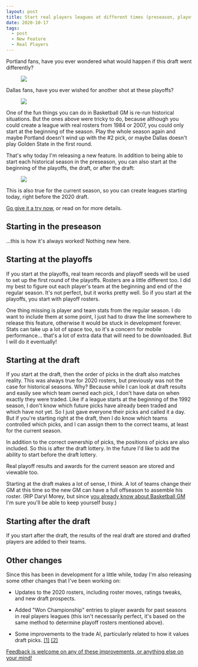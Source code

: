 ```yaml
---
layout: post
title: Start real players leagues at different times (preseason, playoffs, draft, after draft) in any season
date: 2020-10-17
tags:
  - post
  - New Feature
  - Real Players
---
```


Portland fans, have you ever wondered what would happen if this draft went differently?

<figure><img src="/files/start-any-time-1.png" class="img-fluid" /></figure>

Dallas fans, have you ever wished for another shot at these playoffs?

<figure><img src="/files/start-any-time-2.png" class="img-fluid" /></figure>

One of the fun things you can do in Basketball GM is re-run historical situations. But the ones above were tricky to do, because although you could create a league with real rosters from 1984 or 2007, you could only start at the beginning of the season. Play the whole season again and maybe Portland doesn't wind up with the #2 pick, or maybe Dallas doesn't play Golden State in the first round.

That's why today I'm releasing a new feature. In addition to being able to start each historical season in the preseason, you can also start at the beginning of the playoffs, the draft, or after the draft:

<figure><img src="/files/start-any-time-3.png" class="img-fluid" /></figure>

This is also true for the current season, so you can create leagues starting today, right before the 2020 draft.

[Go give it a try now](https://play.basketball-gm.com/new_league/real), or read on for more details.

<!--more-->

## Starting in the preseason

...this is how it's always worked! Nothing new here.

## Starting at the playoffs

If you start at the playoffs, real team records and playoff seeds will be used to set up the first round of the playoffs. Rosters are a little different too. I did my best to figure out each player's team at the beginning and end of the regular season. It's not perfect, but it works pretty well. So if you start at the playoffs, you start with playoff rosters.

One thing missing is player and team stats from the regular season. I do want to include them at some point, I just had to draw the line somewhere to release this feature, otherwise it would be stuck in development forever. Stats can take up a lot of space too, so it's a concern for mobile performance... that's a lot of extra data that will need to be downloaded. But I will do it eventually!

## Starting at the draft

If you start at the draft, then the order of picks in the draft also matches reality. This was always true for 2020 rosters, but previously was not the case for historical seasons. Why? Because while I can look at draft results and easily see which team owned each pick, I don't have data on when exactly they were traded. Like if a league starts at the beginning of the 1992 season, I don't know which future picks have already been traded and which have not yet. So I just gave everyone their picks and called it a day. But if you're starting right at the draft, then I do know which teams controlled which picks, and I can assign them to the correct teams, at least for the current season.

In addition to the correct ownership of picks, the positions of picks are also included. So this is after the draft lottery. In the future I'd like to add the ability to start before the draft lottery.

Real playoff results and awards for the current season are stored and viewable too.

Starting at the draft makes a lot of sense, I think. A lot of teams change their GM at this time so the new GM can have a full offseason to assemble his roster. (RIP Daryl Morey, but since [you already know about Basketball GM](https://old.reddit.com/r/nba/comments/1ki6w2/iam_the_houston_rockets_gm_ama_offseason_addition/cbp7ei9/?context=1) I'm sure you'll be able to keep yourself busy.)

## Starting after the draft

If you start after the draft, the results of the real draft are stored and drafted players are added to their teams.

## Other changes

Since this has been in development for a little while, today I'm also releasing some other changes that I've been working on:

- Updates to the 2020 rosters, including roster moves, ratings tweaks, and new draft prospects.

- Added "Won Championship" entries to player awards for past seasons in real players leagues (this isn't necessarily perfect, it's based on the same method to determine playoff rosters mentioned above).

- Some improvements to the trade AI, particularly related to how it values draft picks. [[1]](https://old.reddit.com/r/BasketballGM/comments/ja6095/want_to_test_some_improvements_to_the_trade_ai/) [[2]](https://old.reddit.com/r/Football_GM/comments/ja60au/want_to_test_some_improvements_to_the_trade_ai/)

[Feedback is welcome on any of these improvements, or anything else on your mind!](https://basketball-gm.com/contact/)
